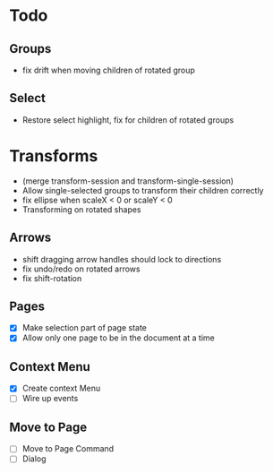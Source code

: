 # Todo

## Groups

- fix drift when moving children of rotated group

## Select

- Restore select highlight, fix for children of rotated groups

# Transforms

- (merge transform-session and transform-single-session)
- Allow single-selected groups to transform their children correctly
- fix ellipse when scaleX < 0 or scaleY < 0
- Transforming on rotated shapes

## Arrows

- shift dragging arrow handles should lock to directions
- fix undo/redo on rotated arrows
- fix shift-rotation

## Pages

- [x] Make selection part of page state
- [x] Allow only one page to be in the document at a time

## Context Menu

- [x] Create context Menu
- [ ] Wire up events

## Move to Page

- [ ] Move to Page Command
- [ ] Dialog
